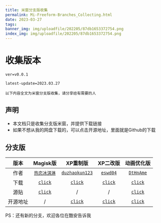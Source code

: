 ```yaml
---
title: 米窗分支版收集
permalink: Mi-Freeform-Branches_Collecting.html
date: 2023-03-27
tags:
banner_img: img/uploadfile/202205/87db1653372754.png
index_img: img/uploadfile/202205/87db1653372754.png
---
```


# <i id="收集版本"></i>收集版本
```
ver=v0.0.1

latest-update=2023.03.27

以下内容全文为米窗分支版收集，请分享给有需要的人
```

## <i id="声明"></i>声明
- 本文档只是收集分支版米窗，并提供下载链接
- 如果不想从我的网盘下载的，可以点击开源地址，里面就是Github的下载

## <i id="分支版"></i>分支版

| 版本 | Magisk版  | XP重制版  | XP二改版  | 动画优化版  |
| :------------: |:------------: | :------------: | :------------: | :------------: |
| 作者  | [`热恋冰淇淋`](http://www.coolapk.com/u/3136516 "热恋冰淇淋")  | [`duzhaokun123`](https://github.com/duzhaokun123 "duzhaokun123")  | [`eswd04`](https://github.com/eswd04 "eswd04")  |  [`DtHnAme`](http://www.coolapk.com/u/3136516 "DtHnAme") |
| 下载  |  [`click`](https://cloud.bzmshang.top/Software/Mi-Freeform/Magisk%E7%89%88 "click") | [`click`](https://cloud.bzmshang.top/Software/Mi-Freeform/XP%E9%87%8D%E5%88%B6%E7%89%88 "click")  |  [`click`](https://cloud.bzmshang.top/Software/Mi-Freeform/XP%E4%BA%8C%E6%94%B9%E7%89%88 "`click`") | [`click`](https://cloud.bzmshang.top/Software/Mi-Freeform/%E5%8A%A8%E7%94%BB%E4%BC%98%E5%8C%96%E7%89%88 "`click`")  |
|源贴|[`click`](https://www.coolapk.com/feed/34078017?shareKey=OGQwM2EzZWZhZGVlNjQyMTlkNTQ~&shareUid=3571197&shareFrom=com.coolapk.market_13.1.1 "click")|/|/|[`click`](https://www.coolapk.com/feed/44546226?shareKey=NDkwY2VlNDIyZjMyNjQyMTlkMzk~&shareUid=3571197&shareFrom=com.coolapk.market_13.1.1 "click")|
| 开源地址  | /  |  [`click`](https://github.com/duzhaokun123/YAMF "click") | [`click`](https://github.com/eswd04/freeform_update "`click`")  | [`click`](https://github.com/DtHnAme/Mi-FreeForm "click")  |

PS：还有新的分支，欢迎各位在酷安告诉我
